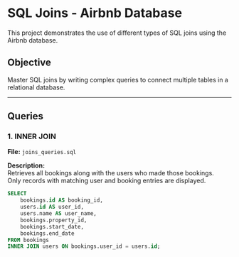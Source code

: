 # SQL Joins - Airbnb Database

This project demonstrates the use of different types of SQL joins using the Airbnb database.

## Objective
Master SQL joins by writing complex queries to connect multiple tables in a relational database.

---

## Queries

### 1. INNER JOIN
**File:** `joins_queries.sql`

**Description:**  
Retrieves all bookings along with the users who made those bookings.  
Only records with matching user and booking entries are displayed.

```sql
SELECT 
    bookings.id AS booking_id,
    users.id AS user_id,
    users.name AS user_name,
    bookings.property_id,
    bookings.start_date,
    bookings.end_date
FROM bookings
INNER JOIN users ON bookings.user_id = users.id;

